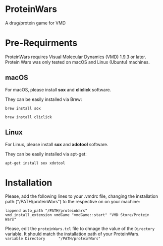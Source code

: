 # ProteinWars
A drug/protein game for VMD

# Pre-Requirments
ProteinWars requires Visual Molecular Dynamics (VMD) 1.9.3 or later.
Protein Wars was only tested on macOS and Linux (Ubuntu) machines.

## macOS
For macOS, please install **sox** and **cliclick** software.

They can be easily installed via Brew:

`brew install sox`

`brew install cliclick`

## Linux
For Linux, please install **sox** and **xdotool** software.

They can be easily installed via apt-get:

`apt-get install sox xdotool`

# Installation
Please, add the following lines to your .vmdrc file, changing the installation path ("/PATH/proteinWars") to the respective on on your machine:
```
lappend auto_path "/PATH/proteinWars"
vmd_install_extension vmdGame "vmdGame::start" "VMD Store/Protein Wars"
```

Please, edit the `proteinWars.tcl` file to chnage the value of the `Directory` variable. It should match the installation path of your ProteinWars.
`		variable Directory		"/PATH/proteinWars"`
